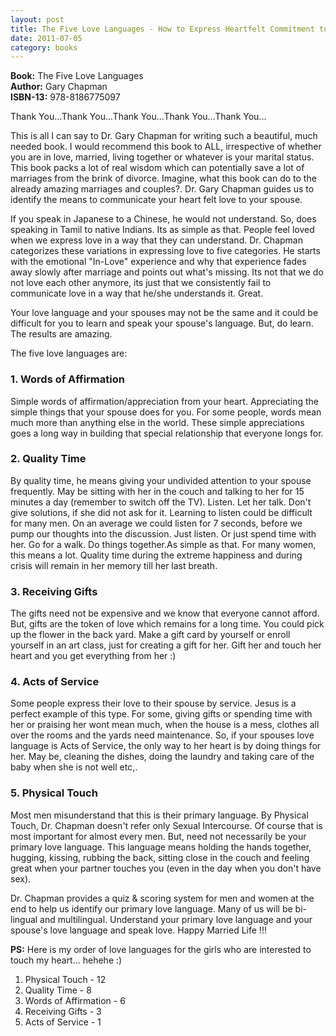 ```yaml
---
layout: post
title: The Five Love Languages - How to Express Heartfelt Commitment to Your Mate
date: 2011-07-05
category: books
---
```


**Book:** The Five Love Languages  
**Author:** Gary Chapman  
**ISBN-13:** 978-8186775097

Thank You...Thank You...Thank You...Thank You...Thank You...  
  
This is all I can say to Dr. Gary Chapman for writing such a beautiful, much needed book. I would recommend this book to ALL, irrespective of whether you are in love, married, living together or whatever is your marital status. This book packs a lot of real wisdom which can potentially save a lot of marriages from the brink of divorce. Imagine, what this book can do to the already amazing marriages and couples?. Dr. Gary Chapman guides us to identify the means to communicate your heart felt love to your spouse.  
  
If you speak in Japanese to a Chinese, he would not understand. So, does speaking in Tamil to native Indians. Its as simple as that. People feel loved when we express love in a way that they can understand. Dr. Chapman categorizes these variations in expressing love to five categories. He starts with the emotional "In-Love" experience and why that experience fades away slowly after marriage and points out what's missing. Its not that we do not love each other anymore, its just that we consistently fail to communicate love in a way that he/she understands it. Great.  
  
Your love language and your spouses may not be the same and it could be difficult for you to learn and speak your spouse's language. But, do learn. The results are amazing.  
  
The five love languages are:  
  
### 1. Words of Affirmation

Simple words of affirmation/appreciation from your heart. Appreciating the simple things that your spouse does for you. For some people, words mean much more than anything else in the world. These simple appreciations goes a long way in building that special relationship that everyone longs for.  
  
### 2. Quality Time

By quality time, he means giving your undivided attention to your spouse frequently. May be sitting with her in the couch and talking to her for 15 minutes a day (remember to switch off the TV). Listen. Let her talk. Don't give solutions, if she did not ask for it. Learning to listen could be difficult for many men. On an average we could listen for 7 seconds, before we pump our thoughts into the discussion. Just listen. Or just spend time with her. Go for a walk. Do things together.As simple as that. For many women, this means a lot. Quality time during the extreme happiness and during crisis will remain in her memory till her last breath.  
  
### 3. Receiving Gifts

The gifts need not be expensive and we know that everyone cannot afford. But, gifts are the token of love which remains for a long time. You could pick up the flower in the back yard. Make a gift card by yourself or enroll yourself in an art class, just for creating a gift for her. Gift her and touch her heart and you get everything from her :)  
  
### 4. Acts of Service

Some people express their love to their spouse by service. Jesus is a perfect example of this type. For some, giving gifts or spending time with her or praising her wont mean much, when the house is a mess, clothes all over the rooms and the yards need maintenance. So, if your spouses love language is Acts of Service, the only way to her heart is by doing things for her. May be, cleaning the dishes, doing the laundry and taking care of the baby when she is not well etc,.  
  
### 5. Physical Touch

Most men misunderstand that this is their primary language. By Physical Touch, Dr. Chapman doesn't refer only Sexual Intercourse. Of course that is most important for almost every men. But, need not necessarily be your primary love language. This language means holding the hands together, hugging, kissing, rubbing the back, sitting close in the couch and feeling great when your partner touches you (even in the day when you don't have sex).  
  
Dr. Chapman provides a quiz & scoring system for men and women at the end to help us identify our primary love language. Many of us will be bi-lingual and multilingual. Understand your primary love language and your spouse's love language and speak love. Happy Married Life !!!  
  
**PS:** Here is my order of love languages for the girls who are interested to touch my heart... hehehe :)  

1. Physical Touch - 12  
2. Quality Time - 8  
3. Words of Affirmation - 6  
4. Receiving Gifts - 3  
5. Acts of Service - 1  
